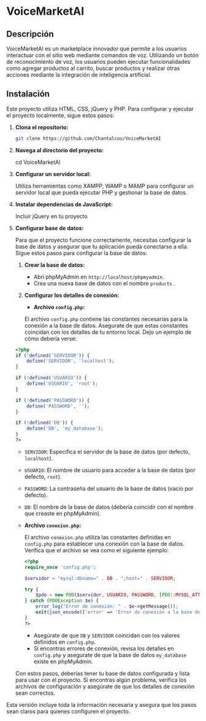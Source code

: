 # VoiceMarketAI

## Descripción

VoiceMarketAI es un marketplace innovador que permite a los usuarios interactuar con el sitio web mediante comandos de voz. Utilizando un botón de reconocimiento de voz, los usuarios pueden ejecutar funcionalidades como agregar productos al carrito, buscar productos y realizar otras acciones mediante la integración de inteligencia artificial.

## Instalación

Este proyecto utiliza HTML, CSS, jQuery y PHP. Para configurar y ejecutar el proyecto localmente, sigue estos pasos:

1. **Clona el repositorio:**

   ```bash
   git clone https://github.com/Chantalcou/VoiceMarketAI


2. **Navega al directorio del proyecto:**
    
    cd VoiceMarketAI

3. **Configurar un servidor local:**

    Utiliza herramientas como XAMPP, WAMP o MAMP para configurar un servidor local que pueda ejecutar PHP y gestionar la base de datos.


4. **Instalar dependencias de JavaScript:**

    Incluir jQuery en tu proyecto
    <script src="https://code.jquery.com/jquery-3.6.0.min.js"></script>

5. **Configurar base de datos:**

    Para que el proyecto funcione correctamente, necesitas configurar la base de datos y asegurar que tu aplicación pueda conectarse a ella. Sigue estos pasos para configurar la base de datos:

    1. **Crear la base de datos:**

        - Abri phpMyAdmin en `http://localhost/phpmyadmin`.
        - Crea una nueva base de datos con el nombre `products` .

    2. **Configurar los detalles de conexión:**

        - **Archivo `config.php`:**

        El archivo `config.php` contiene las constantes necesarias para la conexión a la base de datos. Asegurate de que estas constantes coincidan con los detalles de tu entorno local. Dejo un ejemplo de cómo debería verse:

     ```php
     <?php
     if (!defined('SERVIDOR')) {
         define('SERVIDOR', 'localhost');
     }

     if (!defined('USUARIO')) {
         define('USUARIO', 'root');
     }

     if (!defined('PASSWORD')) {
         define('PASSWORD', '');
     }

     if (!defined('DB')) {
         define('DB', 'my_database');
     }
     ?>
     ```

     - `SERVIDOR`: Especifica el servidor de la base de datos (por defecto, `localhost`).
     - `USUARIO`: El nombre de usuario para acceder a la base de datos (por defecto, `root`).
     - `PASSWORD`: La contraseña del usuario de la base de datos (vacío por defecto).
     - `DB`: El nombre de la base de datos (debería coincidir con el nombre que creaste en phpMyAdmin).

   - **Archivo `conexion.php`:**

     El archivo `conexion.php` utiliza las constantes definidas en `config.php` para establecer una conexión con la base de datos. Verifica que el archivo se vea como el siguiente ejemplo:

     ```php
     <?php
     require_once 'config.php';

     $servidor = "mysql:dbname=" . DB . ";host=" . SERVIDOR;

     try {
         $pdo = new PDO($servidor, USUARIO, PASSWORD, [PDO::MYSQL_ATTR_INIT_COMMAND => "SET NAMES utf8"]);
     } catch (PDOException $e) {
         error_log("Error de conexión: " . $e->getMessage());
         exit(json_encode(['error' => 'Error de conexión a la base de datos']));
     }
     ?>
     ```

     - Asegúrate de que `DB` y `SERVIDOR` coincidan con los valores definidos en `config.php`.
     - Si encontras errores de conexión, revisa los detalles en `config.php` y asegurate de que la base de datos `my_database` existe en phpMyAdmin.

    Con estos pasos, deberías tener tu base de datos configurada y lista para usar con el proyecto. Si encontras algún problema, verifica los archivos de configuración y asegúrate de que los detalles de conexión sean correctos.


Esta versión incluye toda la información necesaria y asegura que los pasos sean claros para quienes configuren el proyecto.
